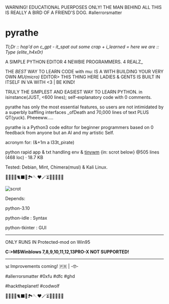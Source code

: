 WARNING! EDUCATIONAL PUERPOSES ONLY! THE MAN BEHIND ALL THIS IS REALLY A BIRD OF A FRIEND'S DOG. #allerrorsmatter

# pyrathe

_Tl;Dr :: hop'd on c_gpt - it_spat out some crap + i_learned = here we are :: Type (elite_h4x0r)_

A SIMPLE PYTHON EDITOR 4 NEWBIE PROGRAMMERS. 4 REALZ_ 

THE _BEST_ WAY TO LEARN CODE with mu: IS A WITH BUILDING YOUR VERY OWN _MU(micro)_ EDITOR> THIS THING HERE LADIES & GENTS IS BUILT IN ITSELF IN VA WITH <3 | BE KIND!

TRULY THE SIMPLEST AND EASIEST WAY TO LEARN PYTHON. in isinstance(JUST, <600 lines); self-explanatory code with 0 comments.

pyrathe has only the most essential features, so users are not intimidated by a superbly baffling interfaces _ofDeath and 70,000 lines of text PLUS QT(yuck). Pheeeww.....

pyrathe is a Python3 code editor for beginner programmers based on 0 feedback from anyone but an AI and my artistic Self.

acronym for: (&+1m a l33t_pirate)

python rapid app &amp; txt handling env & [tinywm](https://www.github.com/hardkorebob/tinywm) {in: scrot below}
@505 lines (468 loc) · 18.7 KB 

Tested: Debian, Mint, Chimera(musl) & Kali Linux.

🐡🐧🐍🐚🐈‍⬛🦤🏞🪡♥️🪄⏳️🎲🎯🧩🏅🎉

![scrot](https://github.com/hardkorebob/pyrhate/blob/main/scrot.png)

Depends:

  python-3.10
  
  python-idle : Syntax
  
  python-tkinter : GUI
  
---

ONLY RUNS IN Protected-mod on Win95

**C:\>M$Winblows 7,8,9,10,11,12,13PRO-X NOT SUPPORTED!**

---

🕉 Improvements coming! 🇵🇷 | -🤓-


#allerrorsmatter #0xfu #dfc #ghd

#hacktheplanet! #codwolf

🐡🐧🐍🐚🐈‍⬛🦤🏞🪡♥️🪄⏳️🎲🎯🧩🏅🎉
